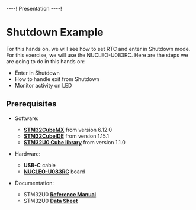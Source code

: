 ----!
Presentation
----!

# Shutdown Example
For this hands on, we will see how to set RTC and enter in Shutdown mode. For this exercise, we will use the NUCLEO-U083RC. Here are the steps we are going to do in this hands on:

- Enter in Shutdown
- How to handle exit from Shutdown​
- Monitor activity on LED​

## Prerequisites
- Software:
  - **[STM32CubeMX](https://www.st.com/en/development-tools/stm32cubemx.html)** from version 6.12.0
  - **[STM32CubeIDE](https://www.st.com/en/development-tools/stm32cubeide.html)** from version 1.15.1
  - **[STM32U0 Cube library](https://www.st.com/en/embedded-software/stm32cubeu0.html)** from version 1.1.0

- Hardware:
  - **USB-C** cable
  - **[NUCLEO-U083RC](https://www.st.com/en/evaluation-tools/nucleo-u083rc.html)** board

- Documentation:
  - STM32U0 **[Reference Manual](https://www.st.com/resource/en/user_manual/um3261-stm32u0-series-safety-manual-stmicroelectronics.pdf)**
  - STM32U0 **[Data Sheet](https://www.st.com/resource/en/datasheet/stm32u083cc.pdf)**
